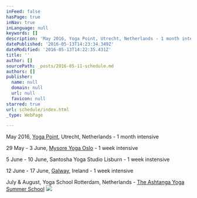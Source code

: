 ```yaml
---
inFeed: false
hasPage: true
inNav: true
inLanguage: null
keywords: []
description: 'May 2016, Yoga Point, Utrecht, Netherlands - 1 month intensive'
datePublished: '2016-05-13T14:23:34.349Z'
dateModified: '2016-05-13T14:22:35.431Z'
title: ''
author: []
sourcePath: _posts/2016-05-11-schedule.md
authors: []
publisher:
  name: null
  domain: null
  url: null
  favicon: null
starred: true
url: schedule/index.html
_type: WebPage

---
```

May 2016, [Yoga Point][0], Utrecht, Netherlands - 1 month intensive

29 May - 3 June, [Mysore Yoga Oslo][1] - 1 week intensive

5 June - 10 June, Santosha Yoga Studio Lisburn - 1 week instensive

12 June - 17 June, [Galway][2], Ireland - 1 week intensive

July & August, Yoga School Rotterdam, Netherlands - [The Ashtanga Yoga Summer School][3]
![](https://the-grid-user-content.s3-us-west-2.amazonaws.com/72edf190-8fd7-45a0-9869-4f309d9850b6.jpg)

[0]: null
[1]: http://www.mysoreyogaoslo.no/
[2]: https://www.facebook.com/events/598810140266182/
[3]: www.ashtangayogasummerschool.com